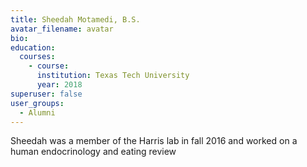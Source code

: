 ```yaml
---
title: Sheedah Motamedi, B.S.
avatar_filename: avatar
bio: 
education:
  courses:
    - course: 
      institution: Texas Tech University
      year: 2018
superuser: false
user_groups:
  - Alumni
---
```

Sheedah was a member of the Harris lab in fall 2016 and worked on a human endocrinology and eating review


